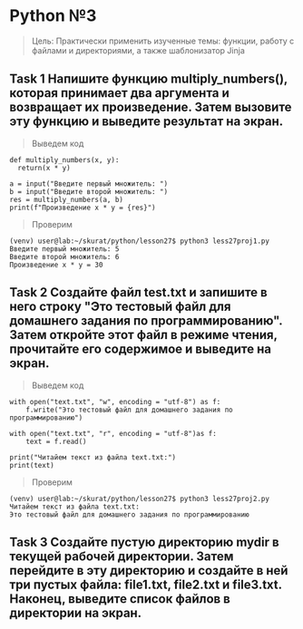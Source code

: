 # Python №3
> Цель: Практически применить изученные темы: функции, работу с файлами и директориями, а также шаблонизатор Jinja
## Task 1 Напишите функцию multiply_numbers(), которая принимает два аргумента и возвращает их произведение. Затем вызовите эту функцию и выведите результат на экран.

> Выведем код
```
def multiply_numbers(x, y):
  return(x * y)

a = input("Введите первый множитель: ")
b = input("Введите второй множитель: ")
res = multiply_numbers(a, b)
print(f"Произведение x * y = {res}")
```
> Проверим
```
(venv) user@lab:~/skurat/python/lesson27$ python3 less27proj1.py
Введите первый множитель: 5 
Введите второй множитель: 6
Произведение x * y = 30
```
## Task 2 Создайте файл test.txt и запишите в него строку "Это тестовый файл для домашнего задания по программированию". Затем откройте этот файл в режиме чтения, прочитайте его содержимое и выведите на экран.
> Выведем код
```
with open("text.txt", "w", encoding = "utf-8") as f:
    f.write("Это тестовый файл для домашнего задания по программированию")

with open("text.txt", "r", encoding = "utf-8")as f:
    text = f.read()

print("Читайем текст из файла text.txt:")
print(text)
```
> Проверим
```
(venv) user@lab:~/skurat/python/lesson27$ python3 less27proj2.py
Читайем текст из файла text.txt:
Это тестовый файл для домашнего задания по программированию
```

## Task 3 Создайте пустую директорию mydir в текущей рабочей директории. Затем перейдите в эту директорию и создайте в ней три пустых файла: file1.txt, file2.txt и file3.txt. Наконец, выведите список файлов в директории на экран.


